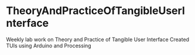# TheoryAndPracticeOfTangibleUserInterface
Weekly lab work on Theory and Practice of Tangible User Interface
Created TUIs using Arduino and Processing
